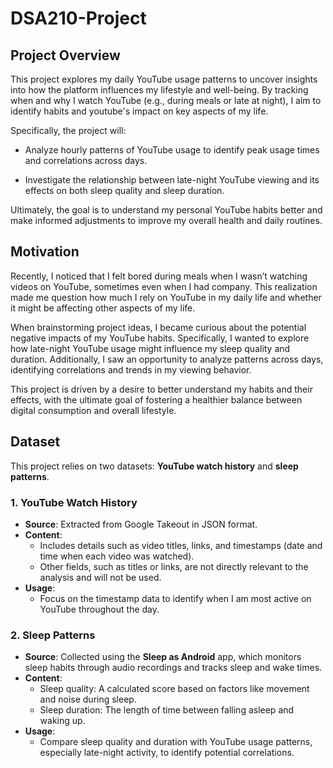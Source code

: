 # DSA210-Project
## Project Overview
This project explores my daily YouTube usage patterns to uncover insights into how the platform influences my lifestyle and well-being. By tracking when and why I watch YouTube (e.g., during meals or late at night), I aim to identify habits and youtube's impact on key aspects of my life.

Specifically, the project will:

- Analyze hourly patterns of YouTube usage to identify peak usage times and correlations across days.

- Investigate the relationship between late-night YouTube viewing and its effects on both sleep quality and sleep duration.

Ultimately, the goal is to understand my personal YouTube habits better and make informed adjustments to improve my overall health and daily routines.

## Motivation
Recently, I noticed that I felt bored during meals when I wasn’t watching videos on YouTube, sometimes even when I had company. This realization made me question how much I rely on YouTube in my daily life and whether it might be affecting other aspects of my life.

When brainstorming project ideas, I became curious about the potential negative impacts of my YouTube habits. Specifically, I wanted to explore how late-night YouTube usage might influence my sleep quality and duration. Additionally, I saw an opportunity to analyze patterns across days, identifying correlations and trends in my viewing behavior.

This project is driven by a desire to better understand my habits and their effects, with the ultimate goal of fostering a healthier balance between digital consumption and overall lifestyle.
## Dataset  
This project relies on two datasets: **YouTube watch history** and **sleep patterns**.  

### 1. YouTube Watch History  
- **Source**: Extracted from Google Takeout in JSON format.  
- **Content**:  
  - Includes details such as video titles, links, and timestamps (date and time when each video was watched).  
  - Other fields, such as titles or links, are not directly relevant to the analysis and will not be used.  
- **Usage**:  
  - Focus on the timestamp data to identify when I am most active on YouTube throughout the day.  

### 2. Sleep Patterns  
- **Source**: Collected using the **Sleep as Android** app, which monitors sleep habits through audio recordings and tracks sleep and wake times.  
- **Content**:  
  - Sleep quality: A calculated score based on factors like movement and noise during sleep.  
  - Sleep duration: The length of time between falling asleep and waking up.  
- **Usage**:  
  - Compare sleep quality and duration with YouTube usage patterns, especially late-night activity, to identify potential correlations.
 
